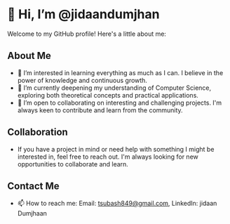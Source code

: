 # 👋 Hi, I’m @jidaandumjhan

Welcome to my GitHub profile! Here's a little about me:

## About Me
- 👀 I’m interested in learning everything as much as I can. I believe in the power of knowledge and continuous growth.
- 🌱 I’m currently deepening my understanding of Computer Science, exploring both theoretical concepts and practical applications.
- 💞️ I’m open to collaborating on interesting and challenging projects. I'm always keen to contribute and learn from the community.

## Collaboration
- If you have a project in mind or need help with something I might be interested in, feel free to reach out. I'm always looking for new opportunities to collaborate and learn.

## Contact Me
- 📫 How to reach me: Email: tsubash849@gmail.com, LinkedIn: jidaan Dumjhaan



